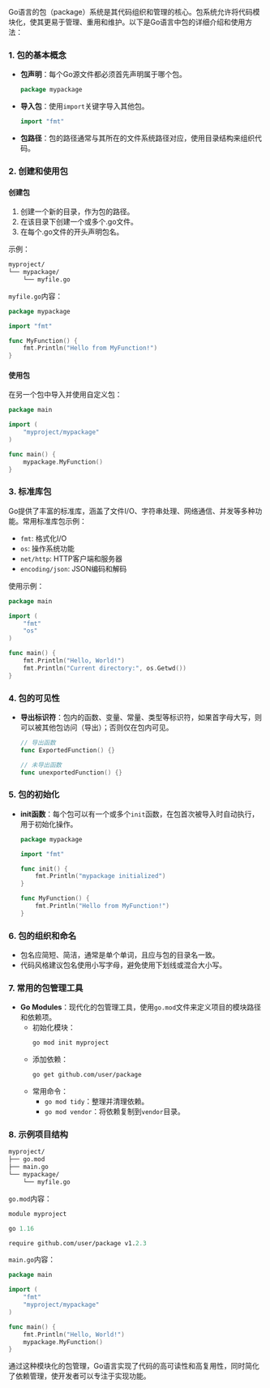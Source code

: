 Go语言的包（package）系统是其代码组织和管理的核心。包系统允许将代码模块化，使其更易于管理、重用和维护。以下是Go语言中包的详细介绍和使用方法：

### 1. 包的基本概念

- **包声明**：每个Go源文件都必须首先声明属于哪个包。
  ```go
  package mypackage
  ```

- **导入包**：使用`import`关键字导入其他包。
  ```go
  import "fmt"
  ```

- **包路径**：包的路径通常与其所在的文件系统路径对应，使用目录结构来组织代码。

### 2. 创建和使用包

#### 创建包
1. 创建一个新的目录，作为包的路径。
2. 在该目录下创建一个或多个.go文件。
3. 在每个.go文件的开头声明包名。

示例：
```sh
myproject/
└── mypackage/
    └── myfile.go
```

`myfile.go`内容：
```go
package mypackage

import "fmt"

func MyFunction() {
    fmt.Println("Hello from MyFunction!")
}
```

#### 使用包
在另一个包中导入并使用自定义包：

```go
package main

import (
    "myproject/mypackage"
)

func main() {
    mypackage.MyFunction()
}
```

### 3. 标准库包

Go提供了丰富的标准库，涵盖了文件I/O、字符串处理、网络通信、并发等多种功能。常用标准库包示例：

- `fmt`: 格式化I/O
- `os`: 操作系统功能
- `net/http`: HTTP客户端和服务器
- `encoding/json`: JSON编码和解码

使用示例：
```go
package main

import (
    "fmt"
    "os"
)

func main() {
    fmt.Println("Hello, World!")
    fmt.Println("Current directory:", os.Getwd())
}
```

### 4. 包的可见性
- **导出标识符**：包内的函数、变量、常量、类型等标识符，如果首字母大写，则可以被其他包访问（导出）；否则仅在包内可见。
  ```go
  // 导出函数
  func ExportedFunction() {}

  // 未导出函数
  func unexportedFunction() {}
  ```

### 5. 包的初始化
- **init函数**：每个包可以有一个或多个`init`函数，在包首次被导入时自动执行，用于初始化操作。
  ```go
  package mypackage

  import "fmt"

  func init() {
      fmt.Println("mypackage initialized")
  }

  func MyFunction() {
      fmt.Println("Hello from MyFunction!")
  }
  ```

### 6. 包的组织和命名
- 包名应简短、简洁，通常是单个单词，且应与包的目录名一致。
- 代码风格建议包名使用小写字母，避免使用下划线或混合大小写。

### 7. 常用的包管理工具

- **Go Modules**：现代化的包管理工具，使用`go.mod`文件来定义项目的模块路径和依赖项。
  - 初始化模块：
    ```sh
    go mod init myproject
    ```
  - 添加依赖：
    ```sh
    go get github.com/user/package
    ```
  - 常用命令：
    - `go mod tidy`：整理并清理依赖。
    - `go mod vendor`：将依赖复制到`vendor`目录。

### 8. 示例项目结构

```sh
myproject/
├── go.mod
├── main.go
└── mypackage/
    └── myfile.go
```

`go.mod`内容：
```mod
module myproject

go 1.16

require github.com/user/package v1.2.3
```

`main.go`内容：
```go
package main

import (
    "fmt"
    "myproject/mypackage"
)

func main() {
    fmt.Println("Hello, World!")
    mypackage.MyFunction()
}
```

通过这种模块化的包管理，Go语言实现了代码的高可读性和高复用性，同时简化了依赖管理，使开发者可以专注于实现功能。